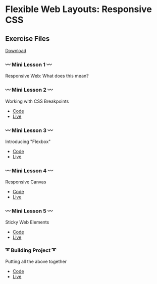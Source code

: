 # Flexible Web Layouts: Responsive CSS

## Exercise Files
[Download](https://github.com/leoneckert/__leon-cclab/raw/main/expanded-layout/expanded-layout.zip)


### 〰️ Mini Lesson 1 〰️
Responsive Web: What does this mean?

### 〰️ Mini Lesson 2 〰️
Working with CSS Breakpoints
- [Code](breakpoint-lesson)
- [Live](https://leoneckert.github.io/__leon-cclab/expanded-layout/breakpoint-lesson)

### 〰️ Mini Lesson 3 〰️
Introducing "Flexbox"
- [Code](flexbox-lesson)
- [Live](https://leoneckert.github.io/__leon-cclab/expanded-layout/flexbox-lesson)

### 〰️ Mini Lesson 4 〰️
Responsive Canvas
- [Code](responsive-canvas)
- [Live](https://leoneckert.github.io/__leon-cclab/expanded-layout/responsive-canvas)

### 〰️ Mini Lesson 5 〰️
Sticky Web Elements
- [Code](sticky-lesson)
- [Live](https://leoneckert.github.io/__leon-cclab/expanded-layout/sticky-lesson)

### ➰ Building Project ➰
Putting all the above together
- [Code](flexible-layout-project)
- [Live](https://leoneckert.github.io/__leon-cclab/expanded-layout/flexible-layout-project)
